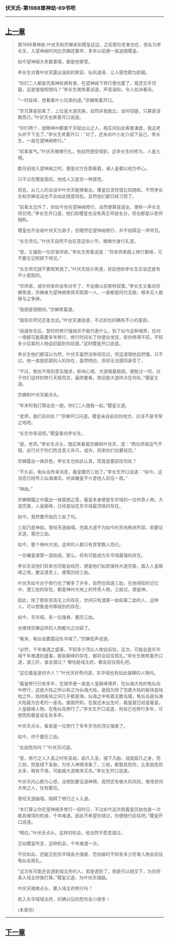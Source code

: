 ### 伏天氏-第1988章神劫-69书吧

--------
[上一章](./d6d0ade6e8bb38682c98fce34ed19a2d.md)
--------


>
>
>
>第1988章神劫
>叶伏天和宗蝉来到稷皇这边，之前那位老者也在，他名为李长生，入望神阙时间比宗蝉还要早，多年以前便一直追随稷皇。
>
>如今望神阙大多数事情，都是他掌管。
>
>李长生对着叶伏天露出温和的笑容，仙风道骨，让人感觉颇为舒服。
>
>“你们二人都是完美神轮拥有者，在望神阙下修行便也罢了，竟还交手切磋，这是惺惺相惜吗？”李长生微笑着说道，声音温和，令人如沐春风。
>
>“一时技痒，想看看叶小兄弟的道。”宗蝉笑着开口。
>
>“宗兄算是前辈了，上位皇大道完美，自然非我能比，谈何切磋，只算是请教而已。”叶伏天也笑着开口说道。
>
>“你们两个，放眼神州都属于天赋出众之人，相互间如此客套谦虚，我这老头听不下去了。”李长生笑着开口：“对了，还未向叶小友介绍下自己，李长生，一直在望神阙修行。”
>
>“前辈客气。”叶伏天微微行礼，他自然感受得到，这李长生的修为，人皇九境。
>
>数月前他入望神阙之时，便是对方在那看着，诸人皇都以他为中心。
>
>只不过在稷皇面前，他给人又是另一种感觉。
>
>而且，从几人的谈话中叶伏天能够看出，稷皇应该性情比较随和，不然李长生和宗蝉说话也不会如此随意轻松，显然他们都已经习惯了。
>
>“前辈太见外了，你如今也在望神阙修行，自然便算是道友，便称一声长生师兄吧。”李长生开口道，他们和稷皇也没有真正师徒名分，但也都是以老师相称。
>
>稷皇也不会收叶伏天为弟子，但既然在望神阙修行，并不妨碍这一声师兄。
>
>“长生师兄。”叶伏天自然不会在意这些小节，微微欠身行礼道。
>
>“恩，又骗到一位厉害师弟。”李长生笑着说道：“将来师弟踏上修行巅峰，可不要忘记照顾下师兄。”
>
>“长生师兄就不要取笑我了。”叶伏天摇头笑道，目前他和李长生应该还是有不小差距的。
>
>“宗师弟，或许将来你会有对手了，不会像以前那样寂寞。”李长生又看向宗蝉笑道，宗蝉身为望神阙修炼天赋第一人，一直都是同代无敌，根本无人能够与之争锋。
>
>“我倒是很期待。”宗蝉笑着道。
>
>“我和宗师兄还差太远。”叶伏天谦逊道，不过却也的确有不小的差距。
>
>“闻道有先后，暂时的修行强弱并不能代表什么，到了如今这种境界，任何一境都可能需要多年修行，修行时间长了你便会发现，若你停滞不前，不知多少后辈的人物会赶超到你前面。”这时稷皇开口说道。
>
>李长生他们都深以为然，叶伏天虽然没有经历过，但这道理他自然懂，只不过，他一直是赶超别人的存在，虽然明白，但却无法感同身受了。
>
>“不过，倒也不用刻意去强求，影响心境，大道根基稳固，便胜过一切，对于你们这样的修行天赋而言，最终要看，依旧是大道终点在何处。”稷皇又道。
>
>宗蝉和叶伏天都点头。
>
>“年末时我打算出去一趟，你们二人随我一起。”稷皇又道。
>
>“老师，我们去何处？”宗蝉开口问道，稷皇亲自前往的地方，应该不是寻常之地吧。
>
>“长生你来说吧。”稷皇看向李长生。
>
>“是，老师。”李长生点头，随后笑看着宗蝉和叶伏天，道：“两位师弟运气不错，此行对于你们而言意义非凡，或许，将来你们也要经历。”
>
>宗蝉露出一抹异色，李长生也如此认真，究竟是要前往何处？
>
>“不久前，龟仙岛传来消息，羲皇要历三劫了。”李长生开口说道：“如今，这消息已经传入仙海诸岛，听闻曦皇不介意他人前往一观。”
>
>“神劫。”
>
>宗蝉眼瞳之中露出一抹震撼之意，羲皇本身便是东华域的一位传奇人物，大道完美，人皇巅峰，已经是站在东华域最顶级的存在。
>
>如今，竟然要开始历三劫了吗。
>
>三劫乃是神劫，曾经天道崩塌，完美大道不为如今的天地秩序所容，若要证天道，需历三劫。
>
>如今，整个神州大地，这样的人都只有寥寥数人而已。
>
>一旦曦皇渡第一道劫成，那么，将有可能成为东华域最强的存在。
>
>李长生说他们将来也可能会经历，便是他们如若保持大道完美，踏入人皇巅峰之境，要证道至上，便需历经三劫。
>
>叶伏天如今对于修行也了解多了许多，自然也知道三劫，在他得知的记忆中，渡三劫的存在，都是神州大地上的传奇人物，三劫过，便是神。
>
>因此，除了那些至高无上的存在，世间只有渡第一劫和第二劫的人，这种人，可以想象是何等级别的存在。
>
>如今，东华域，有一位强者，要历三劫。
>
>也难怪宗蝉这样的人物都为之动容了。
>
>“看来，龟仙岛要震动东华域了。”宗蝉低声说道。
>
>“必然，千年难遇之盛事，不知多少顶尖人物会前往，这次，可能会是东华域千年难遇的盛事，那些巅峰的存在，都将会前往观礼。”李长生微笑着开口道，渡三阶，谁会错过？
>哪怕是域主府，都会前往观礼吧。
>
>“这位羲皇是何许人？”叶伏天好奇问道，东华域也有如此强横的人物吗。
>
>“羲皇修行已有多年，在很早便一直是人皇巅峰境界，在仙海大陆的龟仙岛中修行，这座大陆之所以称之为仙海大陆，是因为除了包裹大陆的板块是陆地之外，陆地板块之间几乎都是海，仙海之中有着无数岛城，龟仙岛是仙海大陆最为古老的一座岛，据我所知，在我还未出生时，羲皇就已经是羲皇，人皇巅峰人物，在龟仙岛修行了。”李长生开口说道，他自己也修行多年，可想而知羲皇成名有多早。
>
>叶伏天点头，看来是一位修行了多年岁月的顶尖强者了。
>
>如今，终于要历三劫。
>
>“此劫危险吗？”叶伏天问道。
>
>“恩，修行之人入圣之时有圣劫，超凡入圣，褪下凡胎，成就超凡之身，而三劫，则是褪下圣胎，为步入神境准备了，三劫，都极其危险，比圣劫危险太多，稍有不慎，可能被大道秩序灭杀。”李长生开口说道。
>
>叶伏天内心颇为心惊，没想到要证道神境，竟然还有极大的风险，难怪世间大帝之人，仅有数位。
>
>曾经天道崩塌，阻碍了修行之人入道。
>
>“本打算让你在望神阙多修行一段时日，不过如今这次观羲皇历劫也是一次极其难得的机缘，千年难遇，因此不希望你错过，你便随行前往吧。”稷皇开口说道。
>
>“明白。”叶伏天点头，这样的机会，他当然不愿意错过。
>
>正如稷皇所言，这种机会，千年难遇一次。
>
>不仅如此，还能见到东华域各方强者，恐怕届时不知有多少厉害人物会前往龟仙岛观礼。
>
>“这次有可能还会遇到域主府的人，若是遇到了，倒是可以结交下，为你将来入域主府做打算。”稷皇又道，为叶伏天铺路。
>
>叶伏天微微点头，要入域主府修行吗？
>
>若入东华域域主府，的确以后的危险会小很多！
>
>(本章完)
>
>

--------
[下一章](./d03a9cca12c5256811e176166e486a27.md)
--------
